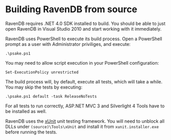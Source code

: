 ﻿# Building RavenDB from source

RavenDB requires .NET 4.0 SDK installed to build. You should be able to just open RavenDB in Visual Studio 2010 and start working with it immediately.

RavenDB uses PowerShell to execute its build process. Open a PowerShell prompt as a user with Administrator priviliges, and execute:

    .\psake.ps1
    
You may need to allow script execution in your PowerShell configuration:

    Set-ExecutionPolicy unrestricted

The build process will, by default, execute all tests, which will take a while. You may skip the tests by executing:

    .\psake.ps1 default -task ReleaseNoTests

For all tests to run correctly, ASP.NET MVC 3 and Silverlight 4 Tools have to be installed as well.

RavenDB uses the [xUnit](http://xunit.codeplex.com/) unit testing framework. You will need to unblock all DLLs under `(source)\Tools\xUnit` and install it from `xunit.installer.exe` before running the tests.
